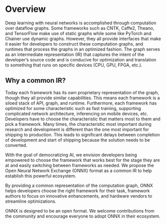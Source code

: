Overview
========

Deep learning with neural networks is accomplished through computation
over dataflow graphs. Some frameworks such as CNTK, Caffe2, Theano, and
TensorFlow make use of static graphs while some like PyTorch and Chainer
use dynamic graphs. However, they all provide interfaces that make it
easier for developers to construct these computation graphs, and
runtimes that process the graphs in an optimized fashion. The graph
serves as an intermediate representation (IR) that captures the intent
of the developer’s source code and is conducive for optimization and
translation to something that runs on specific devices (CPU, GPU, FPGA,
etc.).

Why a common IR?
----------------

Today each framework has its own proprietary representation of the
graph, though they all provide similar capabilities. This means each
framework is a siloed stack of API, graph, and runtime. Furthermore,
each framework has optimized for some characteristic such as fast
training, supporting complicated network architecture, inferencing 
on mobile devices, etc. Developers have to choose the characteristic 
that matters most to them and pick a framework. Many times, the 
characteristic most important during research and development is 
different than the one most important for shipping to production. 
This leads to significant delays between completion of development 
and start of shipping because the solution needs to be converted.

With the goal of democratizing AI, we envision developers being 
empowered to choose the framework that works best for the stage they 
are at and easily switching between frameworks as needed. We propose 
the Open Neural Network Exchange (ONNX) format as a common IR to help 
establish this powerful ecosystem.

By providing a common representation of the computation graph, ONNX 
helps developers choose the right framework for their task, framework 
authors to focus on innovative enhancements, and hardware vendors to 
streamline optimizations. 

ONNX is designed to be an open format.  We welcome contributions from the community and encourage everyone to adopt ONNX in their ecosystem. 
